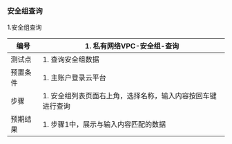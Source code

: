 ### 安全组查询

1.安全组查询

| 编号     | 1. 私有网络VPC-安全组-查询                                  |
| -------- | ----------------------------------------------------------- |
| 测试点   | 1. 查询安全组数据                                           |
| 预置条件 | 1. 主账户登录云平台                                         |
| 步骤     | 1. 安全组列表页面右上角，选择名称，输入内容按回车键进行查询 |
| 预期结果 | 1. 步骤1中，展示与输入内容匹配的数据                        |

